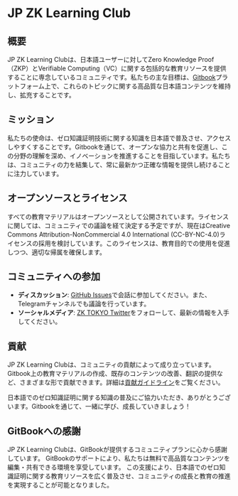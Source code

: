 # JP ZK Learning Club

## 概要

JP ZK Learning Clubは、日本語ユーザーに対してZero Knowledge Proof（ZKP）とVerifiable Computing（VC）に関する包括的な教育リソースを提供することに専念しているコミュニティです。私たちの主な目標は、[Gitbook](https://jp-zk-learning-club.gitbook.io/jp-zk-learning-club)プラットフォーム上で、これらのトピックに関する高品質な日本語コンテンツを維持し、拡充することです。

## ミッション

私たちの使命は、ゼロ知識証明技術に関する知識を日本語で普及させ、アクセスしやすくすることです。Gitbookを通じて、オープンな協力と共有を促進し、この分野の理解を深め、イノベーションを推進することを目指しています。私たちは、コミュニティの力を結集して、常に最新かつ正確な情報を提供し続けることに注力しています。

## オープンソースとライセンス

すべての教育マテリアルはオープンソースとして公開されています。ライセンスに関しては、コミュニティでの議論を経て決定する予定ですが、現在はCreative Commons Attribution-NonCommercial 4.0 International (CC-BY-NC-4.0)ライセンスの採用を検討しています。このライセンスは、教育目的での使用を促進しつつ、適切な帰属を確保します。

## コミュニティへの参加

- **ディスカッション**: [GitHub Issues](https://github.com/JP-ZK-Learning-Club/JP-ZK-Learning-Club/issues)で会話に参加してください。また、Telegramチャンネルでも議論を行っています。
- **ソーシャルメディア**: [ZK TOKYO Twitter](https://twitter.com/zk_tokyo)をフォローして、最新の情報を入手してください。

## 貢献

JP ZK Learning Clubは、コミュニティの貢献によって成り立っています。Gitbook上の教育マテリアルの作成、既存のコンテンツの改善、翻訳の提供など、さまざまな形で貢献できます。詳細は[貢献ガイドライン](https://github.com/JP-ZK-Learning-Club/JP-ZK-Learning-Club/blob/main/CONTRIBUTING.md)をご覧ください。

日本語でのゼロ知識証明に関する知識の普及にご協力いただき、ありがとうございます。Gitbookを通じて、一緒に学び、成長していきましょう！

## GitBookへの感謝
JP ZK Learning Clubは、GitBookが提供するコミュニティプランに心から感謝しています。
GitBookのサポートにより、私たちは無料で高品質なコンテンツを編集・共有できる環境を享受しています。
この支援により、日本語でのゼロ知識証明に関する教育リソースを広く普及させ、コミュニティの成長と教育の推進を実現することが可能となりました。
